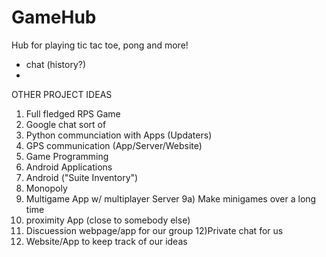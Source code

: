# GameHub
Hub for playing tic tac toe, pong and more!

- chat (history?)
- 


OTHER PROJECT IDEAS
1) Full fledged RPS Game
2) Google chat sort of
3) Python communciation with Apps (Updaters)
4) GPS communication (App/Server/Website)
5) Game Programming
6) Android Applications
7) Android ("Suite Inventory")
8) Monopoly
9) Multigame App w/ multiplayer Server
 9a) Make minigames over a long time
10) proximity App (close to somebody else)
11) Discuession webpage/app for our group
12)Private chat for us
13) Website/App to keep track of our ideas

